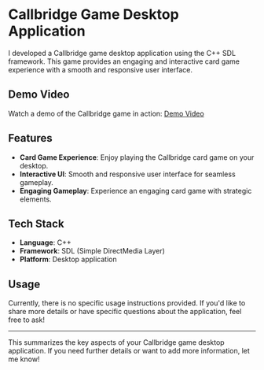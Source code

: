 # Callbridge Game Desktop Application

I developed a Callbridge game desktop application using the C++ SDL framework. This game provides an engaging and interactive card game experience with a smooth and responsive user interface.

## Demo Video

Watch a demo of the Callbridge game in action: [Demo Video](https://youtu.be/sQAY478HEZE?si=AL68Z2CGtmI8fhCG)

## Features

- **Card Game Experience**: Enjoy playing the Callbridge card game on your desktop.
- **Interactive UI**: Smooth and responsive user interface for seamless gameplay.
- **Engaging Gameplay**: Experience an engaging card game with strategic elements.

## Tech Stack

- **Language**: C++
- **Framework**: SDL (Simple DirectMedia Layer)
- **Platform**: Desktop application

## Usage

Currently, there is no specific usage instructions provided. If you'd like to share more details or have specific questions about the application, feel free to ask!

---

This summarizes the key aspects of your Callbridge game desktop application. If you need further details or want to add more information, let me know!
